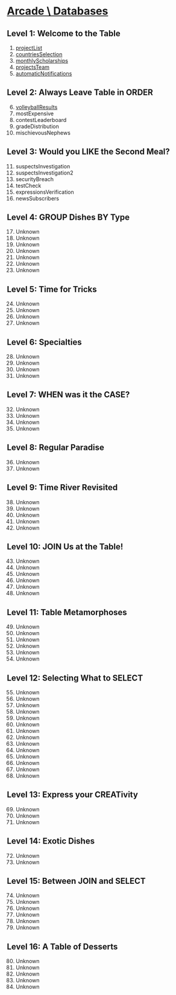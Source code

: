 # [Arcade \ Databases](https://app.codesignal.com/arcade/db/)

## Level 1: Welcome to the Table

1. [projectList](https://github.com/RevansChen/online-judge/tree/master/Codefights/arcade/db/level-1/1.projectList/)
2. [countriesSelection](https://github.com/RevansChen/online-judge/tree/master/Codefights/arcade/db/level-1/2.countriesSelection/)
3. [monthlyScholarships](https://github.com/RevansChen/online-judge/tree/master/Codefights/arcade/db/level-1/3.monthlyScholarships/)
4. [projectsTeam](https://github.com/RevansChen/online-judge/tree/master/Codefights/arcade/db/level-1/4.projectsTeam/)
5. [automaticNotifications](https://github.com/RevansChen/online-judge/tree/master/Codefights/arcade/db/level-1/5.automaticNotifications/)

## Level 2: Always Leave Table in ORDER

6. [volleyballResults](https://github.com/RevansChen/online-judge/tree/master/Codefights/arcade/db/level-2/6.volleyballResults/)
7. mostExpensive
8. contestLeaderboard
9. gradeDistribution
10. mischievousNephews

## Level 3: Would you LIKE the Second Meal?

11. suspectsInvestigation
12. suspectsInvestigation2
13. securityBreach
14. testCheck
15. expressionsVerification
16. newsSubscribers

## Level 4: GROUP Dishes BY Type

17. Unknown
18. Unknown
19. Unknown
20. Unknown
21. Unknown
22. Unknown
23. Unknown

## Level 5: Time for Tricks

24. Unknown
25. Unknown
26. Unknown
27. Unknown

## Level 6: Specialties

28. Unknown
29. Unknown
30. Unknown
31. Unknown

## Level 7: WHEN was it the CASE?

32. Unknown
33. Unknown
34. Unknown
35. Unknown

## Level 8: Regular Paradise

36. Unknown
37. Unknown

## Level 9: Time River Revisited

38. Unknown
39. Unknown
40. Unknown
41. Unknown
42. Unknown

## Level 10: JOIN Us at the Table!

43. Unknown
44. Unknown
45. Unknown
46. Unknown
47. Unknown
48. Unknown

## Level 11: Table Metamorphoses

49. Unknown
50. Unknown
51. Unknown
52. Unknown
53. Unknown
54. Unknown

## Level 12: Selecting What to SELECT

55. Unknown
56. Unknown
57. Unknown
58. Unknown
59. Unknown
60. Unknown
61. Unknown
62. Unknown
63. Unknown
64. Unknown
65. Unknown
66. Unknown
67. Unknown
68. Unknown

## Level 13: Express your CREATivity

69. Unknown
70. Unknown
71. Unknown

## Level 14: Exotic Dishes

72. Unknown
73. Unknown

## Level 15: Between JOIN and SELECT

74. Unknown
75. Unknown
76. Unknown
77. Unknown
78. Unknown
79. Unknown

## Level 16: A Table of Desserts

80. Unknown
81. Unknown
82. Unknown
83. Unknown
84. Unknown
